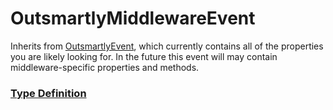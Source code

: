 # OutsmartlyMiddlewareEvent

Inherits from [OutsmartlyEvent](OutsmartlyEvent.md), which currently contains all of the properties you are likely looking for. In the future this event will may contain middleware-specific properties and methods.

### [Type Definition](../../packages/core/src/public/types.ts#:~:text=class%20OutsmartlyMiddlewareEvent)

